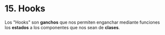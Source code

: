 # 15. Hooks

Los "Hooks" son **ganchos** que nos permiten enganchar mediante funciones los **estados** a los componentes que nos sean de **clases**.

